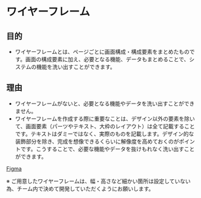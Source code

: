 # ワイヤーフレーム

## 目的

- ワイヤーフレームとは、ページごとに画面構成・構成要素をまとめたものです。画面の構成要素に加え、必要となる機能、データもまとめることで、システムの機能を洗い出すことができます。

## 理由

- ワイヤーフレームがないと、必要となる機能やデータを洗い出すことができません。
- ワイヤーフレームを作成する際に重要なことは、デザイン以外の要素を除いて、画面要素（パーツやテキスト、大枠のレイアウト）は全て記載することです。テキストはダミーではなく、実際のものを記載します。デザイン的な装飾部分を除き、完成を想像できるくらいに解像度を高めておくのがポイントです。こうすることで、必要な機能やデータを抜けもれなく洗い出すことができます。

[Figma](https://www.figma.com/design/zFMnzObdV84JSmGPvddKUP/techblog-%E3%83%AF%E3%82%A4%E3%83%A4%E3%83%BC%E3%83%95%E3%83%AC%E3%83%BC%E3%83%A0?node-id=0%3A1&t=zKqRSDp8wVCoxsLr-1)

※ ご用意したワイヤーフレームは、幅・高さなど細かい箇所は設定していない為、チーム内で決めて開発していただくようにお願いします。
